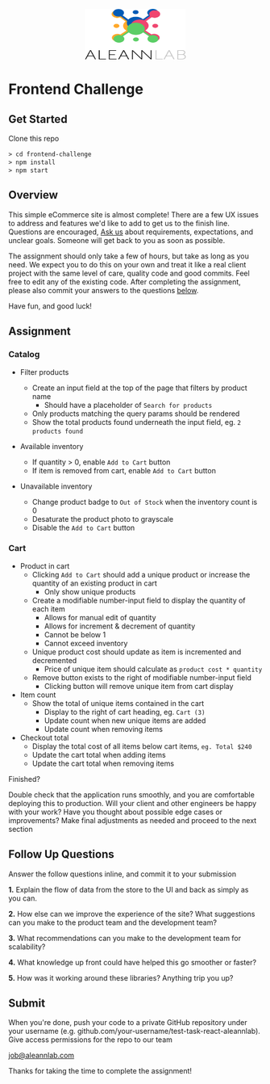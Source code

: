 <p align="center">
  <a href="" rel="noopener">
 <img width=200px height=100px src="src/assets/logo.svg" alt="Project logo"></a>
</p>

# Frontend Challenge

## Get Started

Clone this repo

```
> cd frontend-challenge
> npm install
> npm start
```

## Overview

This simple eCommerce site is almost complete! There are a few UX issues to address and features we'd like to add to get us to the finish line. Questions are encouraged, [Ask us](mailto:job@aleannlab.com&subject=Questions%20about%20FE%20code%20challenge) about requirements, expectations, and unclear goals. Someone will get back to you as soon as possible.

The assignment should only take a few of hours, but take as long as you need. We expect you to do this on your own and treat it like a real client project with the same level of care, quality code and good commits. Feel free to edit any of the existing code. After completing the assignment, please also commit your answers to the questions [below](#follow-up-questions).

Have fun, and good luck!

## Assignment

### Catalog

- Filter products

  - Create an input field at the top of the page that filters by product name
    - Should have a placeholder of `Search for products`
  - Only products matching the query params should be rendered
  - Show the total products found underneath the input field, eg. `2 products found`

- Available inventory

  - If quantity > 0, enable `Add to Cart` button
  - If item is removed from cart, enable `Add to Cart` button

- Unavailable inventory
  - Change product badge to `Out of Stock` when the inventory count is 0
  - Desaturate the product photo to grayscale
  - Disable the `Add to Cart` button

### Cart

- Product in cart
  - Clicking `Add to Cart` should add a unique product or increase the quantity of an existing product in cart
    - Only show unique products
  - Create a modifiable number-input field to display the quantity of each item
    - Allows for manual edit of quantity
    - Allows for increment & decrement of quantity
    - Cannot be below 1
    - Cannot exceed inventory
  - Unique product cost should update as item is incremented and decremented
    - Price of unique item should calculate as `product cost * quantity`
  - Remove button exists to the right of modifiable number-input field
    - Clicking button will remove unique item from cart display
- Item count
  - Show the total of unique items contained in the cart
    - Display to the right of cart heading, eg. `Cart (3)`
    - Update count when new unique items are added
    - Update count when removing items
- Checkout total
  - Display the total cost of all items below cart items, `eg. Total $240`
  - Update the cart total when adding items
  - Update the cart total when removing items

Finished?

Double check that the application runs smoothly, and you are comfortable deploying this to production. Will your client and other engineers be happy with your work? Have you thought about possible edge cases or improvements? Make final adjustments as needed and proceed to the next section

<h2 id="follow-up-questions">Follow Up Questions</h2>

Answer the follow questions inline, and commit it to your submission

**1.** Explain the flow of data from the store to the UI and back as simply as you can.

**2.** How else can we improve the experience of the site? What suggestions can you make to the product team and the development team?

**3.** What recommendations can you make to the development team for scalability?

**4.** What knowledge up front could have helped this go smoother or faster?

**5.** How was it working around these libraries? Anything trip you up?

## Submit

When you're done, push your code to a private GitHub repository under your username
(e.g. github.com/your-username/test-task-react-aleannlab). Give access permissions for the repo to our team

job@aleannlab.com

Thanks for taking the time to complete the assignment!

